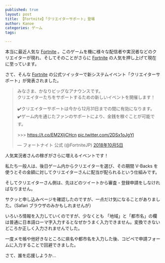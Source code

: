 ```yaml
---
published: true
layout: post
title: 【Fortnite】「クリエイターサポート」登場
author: Kanoe
categories: ゲーム
tags:

---
```


本当に最近人気な [Fortnite](https://www.epicgames.com/fortnite/ja/buy-now/battle-royale) 。このゲームを機に様々な配信者や実況者などのクリエイターが現れ、そしてそのことがさらに [Fortnite](https://www.epicgames.com/fortnite/ja/buy-now/battle-royale)  の人気を押し上げて現在に至っています。

さて、そんな [Fortnite](https://www.epicgames.com/fortnite/ja/buy-now/battle-royale)  の公式ツイッターで新システムイベント「クリエイターサポート」が発表されました。

<!-- more -->

<blockquote class="twitter-tweet" data-lang="ja"><p lang="ja" dir="ltr">みなさま、かなりビッグなアナウンスです。<br>クリエイターたちをサポートするための新しいイベントを開催します！<br><br>✔️クリエイターサポートは今から12月31日までの間に有効になります。<br>✔️ゲーム内を通じたファンのサポートにより、金銭を稼ぐことが可能です。<br><br>&gt;&gt;&gt; <a href="https://t.co/EM2XIjCHcn">https://t.co/EM2XIjCHcn</a> <a href="https://t.co/2DSx1oJgYl">pic.twitter.com/2DSx1oJgYl</a></p>&mdash; フォートナイト 公式 (@FortniteJP) <a href="https://twitter.com/FortniteJP/status/1048324206029488128?ref_src=twsrc%5Etfw">2018年10月5日</a></blockquote> <script async src="https://platform.twitter.com/widgets.js" charset="utf-8"></script> 


人気実況者さんの稼ぎがさらに増えるイベントです！


私たち一般人は、後日ゲーム内からクリエイターを選び、その期間 V-Backs を使うとその金額に対してクリエイターさんに配当が配られるという仕組みです。



そしてクリエイターさん側は、先ほどのツイートから審査・登録申請をしなければなりません。


サクッと申し込みページを確認したのですが、一点だけ気になることがありました。（Safari ブラウザのみかもしれませんが）


いろいろ情報を入力していくのですが、少なくとも 「地域」と「都市名」の欄は普通に日本語ローマ字入力するとなぜかうまく入力できません。変換できないどころか正しく入力されませんでした。


一度メモ帳や他好きなところに県名や都市名を入力した後、コピペで申請フォームに入力することで回避できました。


さて、誰を応援しようか...